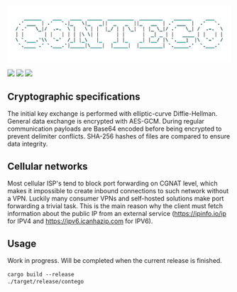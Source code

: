 <div align="center" style="text-align:center">
    <picture>
        <source media="(prefers-color-scheme: dark)" srcset="https://github.com/17ms/contego/blob/master/docs/contego-dark.png">
        <img src="https://github.com/17ms/contego/blob/master/docs/contego-light.png" width="800">
    </picture>
</div>

<p align="left">
<a href="https://github.com/17ms/contego/actions/workflows/ci.yml"><img src="https://img.shields.io/github/actions/workflow/status/17ms/contego/ci.yml?branch=main"></a>
<a href="https://github.com/17ms/contego/tags"><img src="https://img.shields.io/github/v/tag/17ms/contego"></a>
<a href="https://opensource.org/licenses/MIT"><img src="https://img.shields.io/github/license/17ms/contego"></a>
</p>

## Cryptographic specifications

The initial key exchange is performed with elliptic-curve Diffie-Hellman. General data exchange is encrypted with AES-GCM. During regular communication payloads are Base64 encoded before being encrypted to prevent delimiter conflicts. SHA-256 hashes of files are compared to ensure data integrity.

## Cellular networks

Most cellular ISP's tend to block port forwarding on CGNAT level, which makes it impossible to create inbound connections to such network without a VPN. Luckily many consumer VPNs and self-hosted solutions make port forwarding a trivial task. This is the main reason why the client must fetch information about the public IP from an external service (https://ipinfo.io/ip for IPV4 and https://ipv6.icanhazip.com for IPV6). 

## Usage

Work in progress. Will be completed when the current release is finished.

```shell
cargo build --release
./target/release/contego
```
